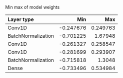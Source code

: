 Min max of model weights

| Layer type         |       Min |      Max |
|:-------------------|----------:|---------:|
| Conv1D             | -0.247676 | 0.249763 |
| BatchNormalization | -0.701225 | 1.67948  |
| Conv1D             | -0.261327 | 0.258547 |
| Conv1D             | -0.281699 | 0.293907 |
| BatchNormalization | -0.715818 | 1.3048   |
| Dense              | -0.733496 | 0.534984 |